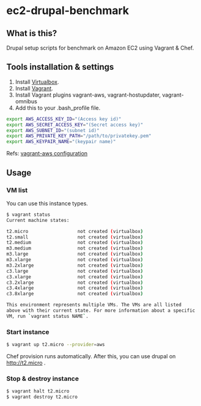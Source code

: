 # ec2-drupal-benchmark

## What is this?

Drupal setup scripts for benchmark on Amazon EC2 using Vagrant &amp; Chef.

## Tools installation & settings

1. Install [Virtualbox](https://www.virtualbox.org/wiki/Downloads).
2. Install [Vagrant](https://www.vagrantup.com/downloads).
3. Install Vagrant plugins vagrant-aws, vagrant-hostupdater, vagrant-omnibus
4. Add this to your .bash_profile file.

```bash
export AWS_ACCESS_KEY_ID="(Access key id)"
export AWS_SECRET_ACCESS_KEY="(Secret access key)"
export AWS_SUBNET_ID="(subnet id)"
export AWS_PRIVATE_KEY_PATH="/path/to/privatekey.pem"
export AWS_KEYPAIR_NAME="(keypair name)"
```

Refs: [vagrant-aws configuration](https://github.com/mitchellh/vagrant-aws#configuration)

## Usage

### VM list

You can use this instance types.

```bash
$ vagrant status
Current machine states:

t2.micro                  not created (virtualbox)
t2.small                  not created (virtualbox)
t2.medium                 not created (virtualbox)
m3.medium                 not created (virtualbox)
m3.large                  not created (virtualbox)
m3.xlarge                 not created (virtualbox)
m3.2xlarge                not created (virtualbox)
c3.large                  not created (virtualbox)
c3.xlarge                 not created (virtualbox)
c3.2xlarge                not created (virtualbox)
c3.4xlarge                not created (virtualbox)
c3.8xlarge                not created (virtualbox)

This environment represents multiple VMs. The VMs are all listed
above with their current state. For more information about a specific
VM, run `vagrant status NAME`.
```

### Start instance

```bash
$ vagrant up t2.micro --provider=aws
```

Chef provision runs automatically. After this, you can use drupal on http://t2.micro .

### Stop & destroy instance

```bash
$ vagrant halt t2.micro
$ vagrant destroy t2.micro
```
